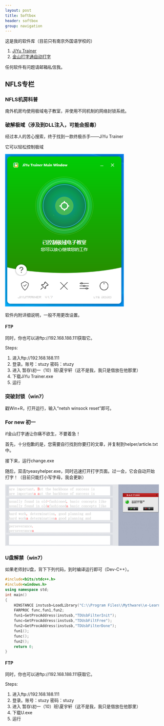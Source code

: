 ```yaml
---
layout: post
title: Softbox
header: softbox
group: navigation
---
```

这是我的软件库（目前只有南京外国语学校的）
1. [JiYu Trainer](/files/JiYuTrainer.exe)
2. [金山打字通自动打字](/files/tyeasyhelper.zip)

任何软件有问题请邮箱私信我。

<h2>NFLS专栏</h2>
<h3>NFLS机房科普</h3>

南外机房均使用极域电子教室，并使用不同机制的网络封锁系统。

<h3>破解极域（涉及到DLL注入，可能会报毒）</h3>

经过本人的苦心搜索，终于找到一款终极杀手——JiYu Trainer

它可以轻松控制极域

![](/images/posts/softbox/jiyutrainer.png)

软件内附详细说明，一般不用更改设置。

#### FTP
同时，你也可以进ftp://192.168.188.111获取它。

Steps:
1. 进入ftp://192.168.188.111
1. 登录。账号：stuzy 密码：stuzy
1. 进入 暂存\初一（10）班\夏宇轩（这不是我，我只是借放在他那里）
1. 下载JiYu Trainer.exe
1. 运行
   
<h3>突破封锁（win7）</h3>

戳Win+R，打开运行，输入“netsh winsock reset”即可。

<h3>For new 初一</h3>

if金山打字通让你痛不欲生，不要着急！

首先，十分抱歉的是，您需要自行找到你要打的文章，并复制到helper/article.txt中。

接下来，运行change.exe

随后，双击tyeasyhelper.exe，同时迅速打开打字页面。过一会，它会自动开始打字！（目前只能打小写字母，我会更新）

![](images/posts/softbox/typehelper.png)

### U盘解禁（win7）

如果老师封U盘，背下下列代码，到时编译运行即可（Dev-C++）。

```C++
#include<bits/stdc++.h>
#include<windows.h>
using namespace std;
int main()
{
    HINSTANCE instusb=LoadLibrary("C:\\Program Files\\Mythware\\e-Learning Class\\LibTDUsbHook10.dll");
    FARPROC func,fun1,fun2;
    fun1=GetProcAddress(instusb,"TDUsbFilterInit");
    func=GetProcAddress(instusb,"TDUsbFiltFree");
    fun2=GetProcAddress(instusb,"TDUsbFilterDone");
    fun1();
    func();
    fun2();
    return 0;
}
```

#### FTP
同时，你也可以进ftp://192.168.188.111获取它。

Steps:
1. 进入ftp://192.168.188.111
1. 登录。账号：stuzy 密码：stuzy
1. 进入 暂存\初一（10）班\夏宇轩（这不是我，我只是借放在他那里）
1. 下载U.exe
1. 运行